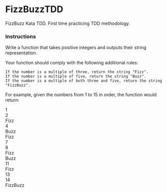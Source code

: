 # FizzBuzzTDD
FizzBuzz Kata TDD. First time practicing TDD methodology. 

### Instructions
Write a function that takes positive integers and outputs their string representation.

Your function should comply with the following additional rules:

    If the number is a multiple of three, return the string "Fizz".
    If the number is a multiple of five, return the string "Buzz".
    If the number is a multiple of both three and five, return the string "FizzBuzz".

For example, given the numbers from 1 to 15 in order, the function would return:

  1<br>
  2<br>
  Fizz<br>
  4<br>
  Buzz<br>
  Fizz<br>
  7<br>
  8<br>
  Fizz<br>
  Buzz<br>
  11<br>
  Fizz<br>
  13<br>
  14<br>
  FizzBuzz<br>
